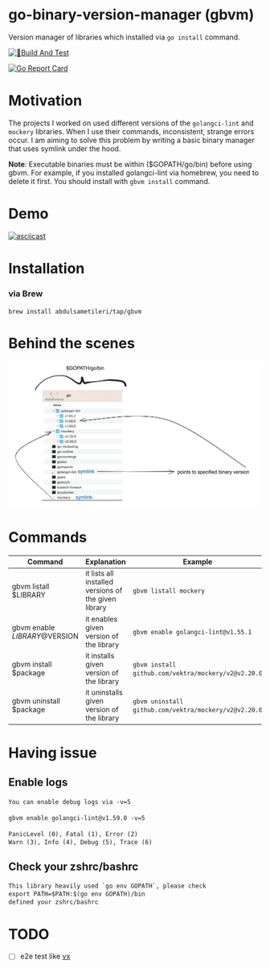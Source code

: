 # go-binary-version-manager (gbvm)

Version manager of libraries which installed via `go install` command.


[![🔨Build And Test](https://github.com/Abdulsametileri/go-binary-version-manager/actions/workflows/test.yml/badge.svg?branch=main)](https://github.com/Abdulsametileri/go-binary-version-manager/actions/workflows/test.yml)

[![Go Report Card](https://goreportcard.com/badge/github.com/Abdulsametileri/go-binary-version-manager)](https://goreportcard.com/report/github.com/Abdulsametileri/go-binary-version-manager)

# Motivation

The projects I worked on used different versions of the `golangci-lint` and `mockery` libraries. When I use their
commands, inconsistent, strange errors occur.
I am aiming to solve this problem by writing a basic binary manager that uses symlink under the hood.

**Note**: Executable binaries must be within ($GOPATH/go/bin) before using gbvm.
For example, if you installed golangci-lint via homebrew, you need to delete it first. 
You should install with `gbvm install` command.

# Demo

[![asciicast](https://asciinema.org/a/663612.svg)](https://asciinema.org/a/663612)

# Installation

### via Brew

`brew install abdulsametileri/tap/gbvm`

# Behind the scenes

![behind-the-scenes.png](.github%2Fimages%2Fbehind-the-scenes.png)

# Commands

| Command                       | Explanation                                          | Example                                               |
|-------------------------------|------------------------------------------------------|-------------------------------------------------------|
| gbvm listall $LIBRARY         | it lists all installed versions of the given library | `gbvm listall mockery`                                |
| gbvm enable $LIBRARY@$VERSION | it enables given version of the library              | `gbvm enable golangci-lint@v1.55.1`                   |
| gbvm install $package         | it installs given version of the library             | `gbvm install github.com/vektra/mockery/v2@v2.20.0`   |
| gbvm uninstall $package       | it uninstalls given version of the library           | `gbvm uninstall github.com/vektra/mockery/v2@v2.20.0` |

# Having issue

## Enable logs
```
You can enable debug logs via -v=5
    
gbvm enable golangci-lint@v1.59.0 -v=5
    
PanicLevel (0), Fatal (1), Error (2)
Warn (3), Info (4), Debug (5), Trace (6)
```

## Check your zshrc/bashrc

```
This library heavily used `go env GOPATH`, please check
export PATH=$PATH:$(go env GOPATH)/bin
defined your zshrc/bashrc
```


# TODO
- [ ] e2e test like [vx](https://github.com/Abdulsametileri/vX/blob/main/e2e-test.sh)